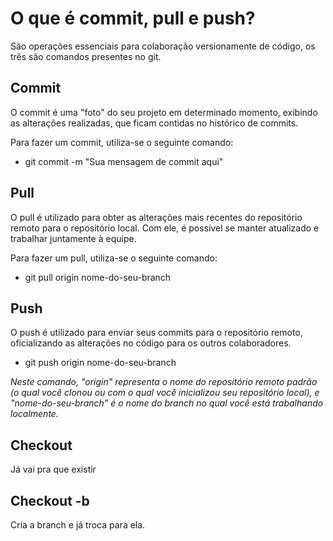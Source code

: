 # O que é commit, pull e push?
São operações essenciais para colaboração versionamente de código, os três são comandos presentes no git.

## Commit 
O commit é uma "foto" do seu projeto em determinado momento, exibindo as alterações realizadas, que ficam contidas no histórico de commits. 

Para fazer um commit, utiliza-se o seguinte comando: 
* git commit -m "Sua mensagem de commit aqui"

## Pull
O pull é utilizado para obter as alterações mais recentes do repositório remoto para o repositório local. Com ele, é possível se manter atualizado e trabalhar juntamente à equipe.

Para fazer um pull, utiliza-se o seguinte comando:
* git pull origin nome-do-seu-branch

## Push
O push é utilizado para enviar seus commits para o repositório remoto, oficializando as alterações no código para os outros colaboradores.

* git push origin nome-do-seu-branch

_Neste comando, "origin" representa o nome do repositório remoto padrão (o qual você clonou ou com o qual você inicializou seu repositório local), e "nome-do-seu-branch" é o nome do branch no qual você está trabalhando localmente._

## Checkout
Já vai pra que existir

## Checkout -b
Cria a branch e já troca para ela.
